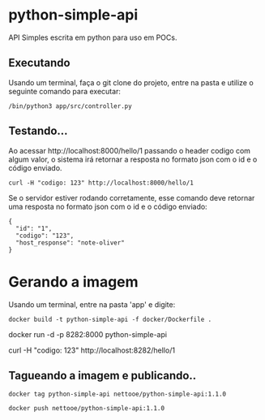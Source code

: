 # python-simple-api
API Simples escrita em python para uso em POCs.



## Executando

Usando um terminal, faça o git clone do projeto, entre na pasta e utilize o seguinte comando para executar:

```
/bin/python3 app/src/controller.py
```


## Testando...

Ao acessar http://localhost:8000/hello/1 passando o header codigo com algum valor, o sistema irá retornar a resposta no formato json com o id e o código enviado.

```
curl -H "codigo: 123" http://localhost:8000/hello/1

```

Se o servidor estiver rodando corretamente, esse comando deve retornar uma resposta no formato json com o id e o código enviado:

```
{
  "id": "1",
  "codigo": "123",
  "host_response": "note-oliver"
}
```

# Gerando a imagem

Usando um terminal, entre na pasta 'app' e digite:

```
docker build -t python-simple-api -f docker/Dockerfile .
```

docker run -d -p 8282:8000 python-simple-api


curl -H "codigo: 123" http://localhost:8282/hello/1


## Tagueando a imagem e publicando..

```
docker tag python-simple-api nettooe/python-simple-api:1.1.0
```

```
docker push nettooe/python-simple-api:1.1.0
```
